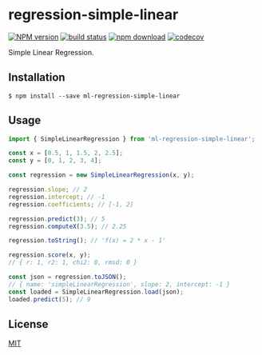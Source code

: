 # regression-simple-linear

[![NPM version][npm-image]][npm-url]
[![build status][ci-image]][ci-url]
[![npm download][download-image]][download-url]
[![codecov][codecov-image]][codecov-url]

Simple Linear Regression.

## Installation

`$ npm install --save ml-regression-simple-linear`

## Usage

```js
import { SimpleLinearRegression } from 'ml-regression-simple-linear';

const x = [0.5, 1, 1.5, 2, 2.5];
const y = [0, 1, 2, 3, 4];

const regression = new SimpleLinearRegression(x, y);

regression.slope; // 2
regression.intercept; // -1
regression.coefficients; // [-1, 2]

regression.predict(3); // 5
regression.computeX(3.5); // 2.25

regression.toString(); // 'f(x) = 2 * x - 1'

regression.score(x, y);
// { r: 1, r2: 1, chi2: 0, rmsd: 0 }

const json = regression.toJSON();
// { name: 'simpleLinearRegression', slope: 2, intercept: -1 }
const loaded = SimpleLinearRegression.load(json);
loaded.predict(5); // 9
```

## License

[MIT](./LICENSE)

[npm-image]: https://img.shields.io/npm/v/ml-regression-simple-linear.svg?style=flat-square
[npm-url]: https://npmjs.org/package/ml-regression-simple-linear
[ci-image]: https://github.com/mljs/regression-simple-linear/workflows/Node.js%20CI/badge.svg?branch=main
[ci-url]: https://github.com/mljs/regression-simple-linear/actions?query=workflow%3A%22Node.js+CI%22
[download-image]: https://img.shields.io/npm/dm/ml-regression-simple-linear.svg?style=flat-square
[download-url]: https://npmjs.org/package/ml-regression-simple-linear
[codecov-image]: https://img.shields.io/codecov/c/github/mljs/regression-simple-linear.svg
[codecov-url]: https://codecov.io/gh/mljs/regression-simple-linear
